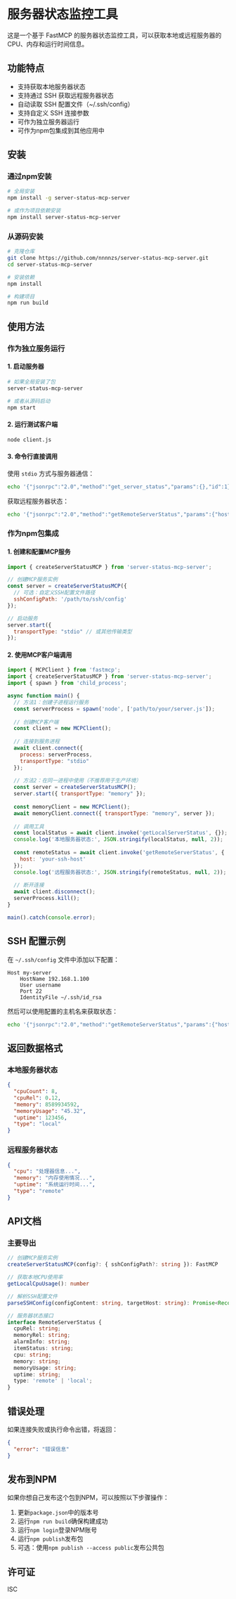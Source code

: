 # 服务器状态监控工具

这是一个基于 FastMCP 的服务器状态监控工具，可以获取本地或远程服务器的 CPU、内存和运行时间信息。

## 功能特点

- 支持获取本地服务器状态
- 支持通过 SSH 获取远程服务器状态
- 自动读取 SSH 配置文件（~/.ssh/config）
- 支持自定义 SSH 连接参数
- 可作为独立服务器运行
- 可作为npm包集成到其他应用中

## 安装

### 通过npm安装

```bash
# 全局安装
npm install -g server-status-mcp-server

# 或作为项目依赖安装
npm install server-status-mcp-server
```

### 从源码安装

```bash
# 克隆仓库
git clone https://github.com/nnnnzs/server-status-mcp-server.git
cd server-status-mcp-server

# 安装依赖
npm install

# 构建项目
npm run build
```

## 使用方法

### 作为独立服务运行

#### 1. 启动服务器

```bash
# 如果全局安装了包
server-status-mcp-server

# 或者从源码启动
npm start
```

#### 2. 运行测试客户端

```bash
node client.js
```

#### 3. 命令行直接调用

使用 `stdio` 方式与服务器通信：

```bash
echo '{"jsonrpc":"2.0","method":"get_server_status","params":{},"id":1}' | node dist/index.js
```

获取远程服务器状态：

```bash
echo '{"jsonrpc":"2.0","method":"getRemoteServerStatus","params":{"host":"172.18.1.103"},"id":1}' | node dist/index.js
```

### 作为npm包集成

#### 1. 创建和配置MCP服务

```javascript
import { createServerStatusMCP } from 'server-status-mcp-server';

// 创建MCP服务实例
const server = createServerStatusMCP({
  // 可选：自定义SSH配置文件路径
  sshConfigPath: '/path/to/ssh/config'
});

// 启动服务
server.start({
  transportType: "stdio" // 或其他传输类型
});
```

#### 2. 使用MCP客户端调用

```javascript
import { MCPClient } from 'fastmcp';
import { createServerStatusMCP } from 'server-status-mcp-server';
import { spawn } from 'child_process';

async function main() {
  // 方法1：创建子进程运行服务
  const serverProcess = spawn('node', ['path/to/your/server.js']);
  
  // 创建MCP客户端
  const client = new MCPClient();
  
  // 连接到服务进程
  await client.connect({
    process: serverProcess,
    transportType: "stdio"
  });
  
  // 方法2：在同一进程中使用（不推荐用于生产环境）
  const server = createServerStatusMCP();
  server.start({ transportType: "memory" });
  
  const memoryClient = new MCPClient();
  await memoryClient.connect({ transportType: "memory", server });
  
  // 调用工具
  const localStatus = await client.invoke('getLocalServerStatus', {});
  console.log('本地服务器状态:', JSON.stringify(localStatus, null, 2));
  
  const remoteStatus = await client.invoke('getRemoteServerStatus', {
    host: 'your-ssh-host'
  });
  console.log('远程服务器状态:', JSON.stringify(remoteStatus, null, 2));
  
  // 断开连接
  await client.disconnect();
  serverProcess.kill();
}

main().catch(console.error);
```

## SSH 配置示例

在 `~/.ssh/config` 文件中添加以下配置：

```
Host my-server
    HostName 192.168.1.100
    User username
    Port 22
    IdentityFile ~/.ssh/id_rsa
```

然后可以使用配置的主机名来获取状态：

```bash
echo '{"jsonrpc":"2.0","method":"getRemoteServerStatus","params":{"host":"my-server"},"id":1}' | node dist/index.js
```

## 返回数据格式

### 本地服务器状态

```json
{
  "cpuCount": 8,
  "cpuRel": 0.12,
  "memory": 8589934592,
  "memoryUsage": "45.32",
  "uptime": 123456,
  "type": "local"
}
```

### 远程服务器状态

```json
{
  "cpu": "处理器信息...",
  "memory": "内存使用情况...",
  "uptime": "系统运行时间...",
  "type": "remote"
}
```

## API文档

### 主要导出

```typescript
// 创建MCP服务实例
createServerStatusMCP(config?: { sshConfigPath?: string }): FastMCP

// 获取本地CPU使用率
getLocalCpuUsage(): number

// 解析SSH配置文件
parseSSHConfig(configContent: string, targetHost: string): Promise<Record<string, string> | null>

// 服务器状态接口
interface RemoteServerStatus {
  cpuRel: string;
  memoryRel: string;
  alarmInfo: string;
  itemStatus: string;
  cpu: string;
  memory: string;
  memoryUsage: string;
  uptime: string;
  type: 'remote' | 'local';
}
```

## 错误处理

如果连接失败或执行命令出错，将返回：

```json
{
  "error": "错误信息"
}
```

## 发布到NPM

如果你想自己发布这个包到NPM，可以按照以下步骤操作：

1. 更新`package.json`中的版本号
2. 运行`npm run build`确保构建成功
3. 运行`npm login`登录NPM账号
4. 运行`npm publish`发布包
5. 可选：使用`npm publish --access public`发布公共包

## 许可证

ISC

